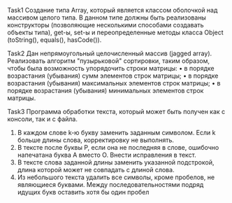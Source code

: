 Task1
Создание типа Array, который является классом оболочкой над массивом целого типа. В 
данном типе должны быть реализованы конструкторы (позволяющие несколькими способами 
создавать объекты типа), get-ы, set-ы и переопределенные методы класса Object (toString(), 
equals(), hasCode()).

Task2
Дан непрямоугольный целочисленный массив (jagged array). Реализовать алгоритм 
"пузырьковой" сортировки, таким образом, чтобы была возможность упорядочить строки 
матрицы:
• в порядке возрастания (убывания) сумм элементов строк матрицы;
• в порядке возрастания (убывания) максимальных элементов строк матрицы;
• в порядке возрастания (убывания) минимальных элементов строк матрицы.

Task3
Программа обработки текста, который может быть получен как с консоли, так и с файла.
1. В каждом слове k-ю букву заменить заданным символом. Если k больше длины слова, 
корректировку не выполнять.
2. В тексте после буквы Р, если она не последняя в слове, ошибочно напечатана буква А 
вместо О. Внести исправления в текст.
3. В тексте слова заданной длины заменить указанной подстрокой, длина которой может 
не совпадать с длиной слова.
4. Из небольшого текста удалить все символы, кроме пробелов, не являющиеся буквами. 
Между последовательностями подряд идущих букв оставить хотя бы один пробел
